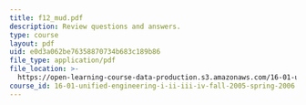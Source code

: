 ```yaml
---
title: f12_mud.pdf
description: Review questions and answers.
type: course
layout: pdf
uid: e0d3a062be76358870734b683c189b86
file_type: application/pdf
file_location: >-
  https://open-learning-course-data-production.s3.amazonaws.com/16-01-unified-engineering-i-ii-iii-iv-fall-2005-spring-2006/e0d3a062be76358870734b683c189b86_f12_mud.pdf
course_id: 16-01-unified-engineering-i-ii-iii-iv-fall-2005-spring-2006
---
```

